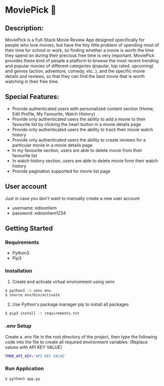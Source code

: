 # MoviePick 🍿

## Description:

MoviePick is a Full-Stack Movie Review App designed specifically for people who love movies,
but have the tiny little problem of spending most of their time for school or work, so finding
whether a movie is worth the time they spend on during their precious free time is very important.
MoviePick provides these kind of people a platform to browse the most recent trending and popular movies
of different categories (popular, top rated, upcoming) and genres (action, adventure, comedy, etc..), and
the specific movie details and reviews, so that they can find the best movie that is worth watching in their
free time.

## Special Features:
- Provide authenticated users with personalized content section (Home, Edit Profile, My Favourite, Watch History)
- Provide only authenticated users the ability to add a movie to their favourite list by clicking the heart button in a movie details page
- Provide only authenticated users the ability to track their movie watch history
- Provide only authenticated users the ability to create reviews for a particular movie in a movie details page
- In my favourite section, users are able to delete movie from their favourite list
- In watch history section, users are able to delete movie form their watch history
- Provide pagination supported for movie list page

## User account

Just in case you don't want to manually create a new user account
- username: edisonliem
- password: edisonliem1234

## Getting Started

### Requirements

- Python3
- Pip3

### Installation

1. Create and activate virtual environment using venv
```bash
$ python3 -m venv env
$ source env/bin/activate
```

2. Use Python's package manager pip to install all packages
```bash
$ pip3 install -r requirements.txt
```

### .env Setup

Create a .env file in the root directory of the project, then type the following code into the file to create all required environment variables: (Replace values with API KEY VALUE)

```bash
TMDB_API_KEY='API KEY VALUE'
```

### Run Application
```bash
$ python3 app.py
```